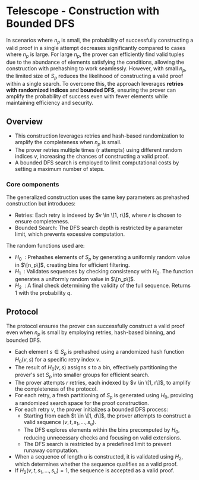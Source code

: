 # Telescope - Construction with Bounded DFS

In scenarios where $n_p$ is small, the probability of successfully constructing a valid proof in a single attempt decreases significantly compared to cases where $n_p$ is large.
For large $n_p$, the prover can efficiently find valid tuples due to the abundance of elements satisfying the conditions, allowing the construction with prehashing to work seamlessly.
However, with small $n_p$, the limited size of $S_p$ reduces the likelihood of constructing a valid proof within a single search.
To overcome this, the approach leverages **retries with randomized indices** and **bounded DFS**, ensuring the prover can amplify the probability of success even with fewer elements while maintaining efficiency and security.

## Overview
- This construction leverages retries and hash-based randomization to amplify the completeness when $n_p$ is small.
- The prover retries multiple times ($r$ attempts) using different random indices $v$, increasing the chances of constructing a valid proof.
- A bounded DFS search is employed to limit computational costs by setting a maximum number of steps.

### Core components
The generalized construction uses the same key parameters as prehashed construction but introduces:
- Retries: Each retry is indexed by $v \in \[1, r\]$, where $r$ is chosen to ensure completeness.
- Bounded Search: The DFS search depth is restricted by a parameter limit, which prevents excessive computation.

The random functions used are:
- $H_0 ~~:$ Prehashes elements of $S_p$ by generating a uniformly random value in $\[n_p\]$, creating bins for efficient filtering.
- $H_1 ~~:$ Validates sequences by checking consistency with $H_0$. The function generates a uniformly random value in $\[n_p\]$.
- $H_2 ~~:$ A final check determining the validity of the full sequence. Returns $1$ with the probability $q$.

## Protocol
The protocol ensures the prover can successfully construct a valid proof even when $n_p$ is small by employing retries, hash-based binning, and bounded DFS.
- Each element $s \in S_p$ is prehashed using a randomized hash function $H_0(v, s)$ for a specific retry index $v$.
- The result of $H_0(v, s)$ assigns $s$ to a bin, effectively partitioning the prover's set $S_p$ into smaller groups for efficient search.
- The prover attempts $r$ retries, each indexed by $v \in \[1, r\]$, to amplify the completeness of the protocol.
- For each retry, a fresh partitioning of $S_p$ is generated using $H_0$, providing a randomized search space for the proof construction.
- For each retry $v$, the prover initializes a bounded DFS process:
    - Starting from each $t \in \[1, d\]$, the prover attempts to construct a valid sequence $(v, t, s_1, \ldots, s_u)$.
    - The DFS explores elements within the bins precomputed by $H_0$, reducing unnecessary checks and focusing on valid extensions.
    - The DFS search is restricted by a predefined limit to prevent runaway computation.
- When a sequence of length $u$ is constructed, it is validated using $H_2$, which determines whether the sequence qualifies as a valid proof.
- If $H_2(v, t, s_1, \ldots, s_u) = 1$, the sequence is accepted as a valid proof.
